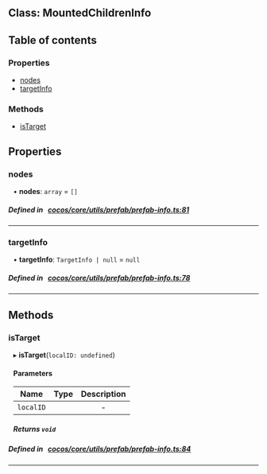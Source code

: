 
## Class: MountedChildrenInfo





<div class="table-of-content">
<h2>Table of contents</h2>


### Properties

- [ nodes](#nodes)
- [ targetInfo](#targetInfo)

### Methods

- [ isTarget](#isTarget)
</div>

## Properties


### nodes
<div style="margin-left: 10px;">




•  **nodes**:
`array`  = `[]`
</div>

##### Defined in &nbsp;   [cocos/core/utils/prefab/prefab-info.ts:81](https://github.com/cocos-creator/engine/blob/c7bf6b8a9/cocos/core/utils/prefab/prefab-info.ts#L81)&nbsp;


___


### targetInfo
<div style="margin-left: 10px;">




•  **targetInfo**:
`TargetInfo | null`  = `null`
</div>

##### Defined in &nbsp;   [cocos/core/utils/prefab/prefab-info.ts:78](https://github.com/cocos-creator/engine/blob/c7bf6b8a9/cocos/core/utils/prefab/prefab-info.ts#L78)&nbsp;


___

<!---->
## Methods

### isTarget
<div style="margin-left: 10px;">

▸   **isTarget**(`localID: undefined`)




<!---->

#### Parameters

| Name | Type | Description |
| :------: | :------: | :------: |
| `localID` |  | - |



##### Returns `void`




</div>

##### Defined in &nbsp;   [cocos/core/utils/prefab/prefab-info.ts:84](https://github.com/cocos-creator/engine/blob/c7bf6b8a9/cocos/core/utils/prefab/prefab-info.ts#L84)&nbsp;
___
<!---->



